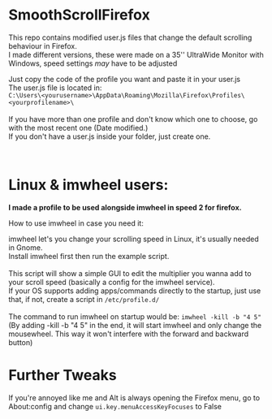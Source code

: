 # SmoothScrollFirefox

This repo contains modified user.js files that change the default scrolling behaviour in Firefox.<br>
I made different versions, these were made on a 35'' UltraWide Monitor with Windows, speed settings *may* have to be adjusted<br>

Just copy the code of the profile you want and paste it in your user.js<br>
The user.js file is located in:<br>
`C:\Users\<yourusername>\AppData\Roaming\Mozilla\Firefox\Profiles\<yourprofilename>\`<br>
<br>
If you have more than one profile and don't know which one to choose, go with the most recent one (Date modified.)<br>
If you don't have a user.js inside your folder, just create one.

<br>

# Linux & imwheel users:

**I made a profile to be used alongside imwheel in speed 2 for firefox.**

How to use imwheel in case you need it:

imwheel let's you change your scrolling speed in Linux, it's usually needed in Gnome.<br>
Install imwheel first then run the example script.<br>
<br>
This script will show a simple GUI to edit the multiplier you wanna add to your scroll speed (basically a config for the imwheel service).<br>
If your OS supports adding apps/commands directly to the startup, just use that, if not, create a script in ```/etc/profile.d/```<br>
<br>
The command to run imwheel on startup would be:  ```imwheel -kill -b "4 5"```<br>
(By adding -kill -b "4 5" in the end, it will start imwheel and only change the mousewheel. This way it won't interfere with the forward and backward button)

# Further Tweaks

If you're annoyed like me and Alt is always opening the Firefox menu, go to About:config and change ```ui.key.menuAccessKeyFocuses``` to False
